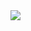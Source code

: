 <img align="center" src="https://github-readme-stats.vercel.app/apitop-langs/?username=ncchen99&theme=material-palenight" />
